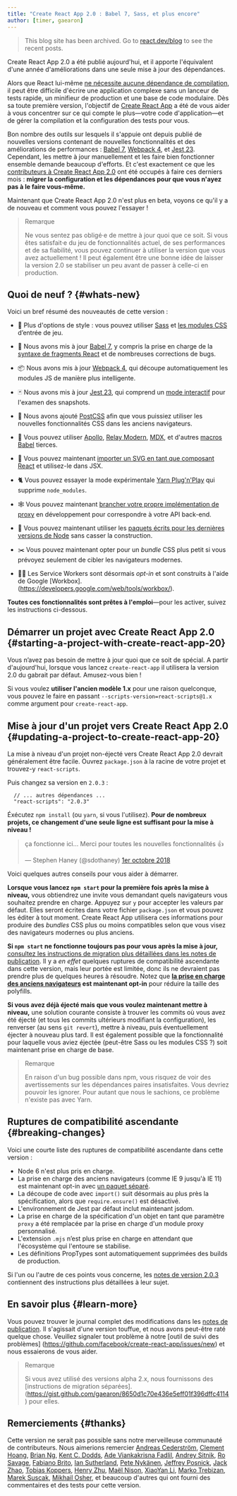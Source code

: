 ```yaml
---
title: "Create React App 2.0 : Babel 7, Sass, et plus encore"
author: [timer, gaearon]
---
```


<div class="scary">

> This blog site has been archived. Go to [react.dev/blog](https://react.dev/blog) to see the recent posts.

</div>

Create React App 2.0 a été publié aujourd'hui, et il apporte l'équivalent d'une année d'améliorations dans une seule mise à jour des dépendances.

Alors que React lui-même [ne nécessite aucune dépendance de compilation](/docs/create-a-new-react-app.html), il peut être difficile d'écrire une application complexe sans un lanceur de tests rapide, un minifieur de production et une base de code modulaire. Dès sa toute première version, l'objectif de [Create React App](https://github.com/facebook/create-react-app) a été de vous aider à vous concentrer sur ce qui compte le plus—votre code d'application—et de gérer la compilation et la configuration des tests pour vous.

Bon nombre des outils sur lesquels il s'appuie ont depuis publié de nouvelles versions contenant de nouvelles fonctionnalités et des améliorations de performances : [Babel 7](https://babeljs.io/blog/2018/08/27/7.0.0), [Webpack 4](https://medium.com/webpack/webpack-4-released-today-6cdb994702d4), et [Jest 23](https://jestjs.io/blog/2018/05/29/jest-23-blazing-fast-delightful-testing.html). Cependant, les mettre à jour manuellement et les faire bien fonctionner ensemble demande beaucoup d'efforts. Et c'est exactement ce que les [contributeurs à Create React App 2.0](https://github.com/facebook/create-react-app/graphs/contributors) ont été occupés à faire ces derniers mois : **migrer la configuration et les dépendances pour que vous n'ayez pas à le faire vous-même.**

Maintenant que Create React App 2.0 n'est plus en beta, voyons ce qu'il y a de nouveau et comment vous pouvez l'essayer !

> Remarque
>
> Ne vous sentez pas obligé·e de mettre à jour quoi que ce soit. Si vous êtes satisfait·e du jeu de fonctionnalités actuel, de ses performances et de sa fiabilité, vous pouvez continuer à utiliser la version que vous avez actuellement ! Il peut également être une bonne idée de laisser la version 2.0 se stabiliser un peu avant de passer à celle-ci en production.

## Quoi de neuf ? {#whats-new}

Voici un bref résumé des nouveautés de cette version :

* 🎉 Plus d'options de style : vous pouvez utiliser [Sass](https://github.com/facebook/create-react-app/blob/master/packages/react-scripts/template/README.md#adding-a-sass-stylesheet) et [les modules CSS](https://github.com/facebook/create-react-app/blob/master/packages/react-scripts/template/README.md#adding-a-css-modules-stylesheet) d’entrée de jeu.
* 🐠 Nous avons mis à jour [Babel 7](https://babeljs.io/blog/2018/08/27/7.0.0), y compris la prise en charge de la [syntaxe de fragments React](/docs/fragments.html#short-syntax) et de nombreuses corrections de bugs.
* 📦 Nous avons mis à jour [Webpack 4](https://medium.com/webpack/webpack-4-released-today-6cdb994702d4), qui découpe automatiquement les modules JS de manière plus intelligente.
* 🃏 Nous avons mis à jour [Jest 23](https://jestjs.io/blog/2018/05/29/jest-23-blazing-fast-delightful-testing.html), qui comprend un [mode interactif](https://jestjs.io/blog/2018/05/29/jest-23-blazing-fast-delightful-testing#interactive-snapshot-mode) pour l'examen des snapshots.
* 💄 Nous avons ajouté [PostCSS](https://preset-env.cssdb.org/features#stage-3) afin que vous puissiez utiliser les nouvelles fonctionnalités CSS dans les anciens navigateurs.
* 💎 Vous pouvez utiliser [Apollo](https://github.com/leoasis/graphql-tag.macro#usage), [Relay Modern](https://github.com/facebook/relay/pull/2171#issuecomment-411459604), [MDX](https://github.com/facebook/create-react-app/issues/5149#issuecomment-425396995), et d'autres [macros Babel](https://babeljs.io/blog/2017/09/11/zero-config-with-babel-macros) tierces.
* 🌠 Vous pouvez maintenant [importer un SVG en tant que composant React](https://github.com/facebook/create-react-app/blob/master/packages/react-scripts/template/README.md#adding-svgs) et utilisez-le dans JSX.
* 🐈 Vous pouvez essayer la mode expérimentale [Yarn Plug'n'Play](https://github.com/yarnpkg/rfcs/pull/101) qui supprime `node_modules`.
* 🕸 Vous pouvez maintenant [brancher votre propre implémentation de proxy](https://github.com/facebook/create-react-app/blob/master/packages/react-scripts/template/README.md#configuring-the-proxy-manually) en développement pour correspondre à votre API back-end.

* 🚀 Vous pouvez maintenant utiliser les [paquets écrits pour les dernières versions de Node](https://github.com/sindresorhus/ama/issues/446#issuecomment-281014491) sans casser la construction.
* ✂️ Vous pouvez maintenant opter pour un *bundle* CSS plus petit si vous prévoyez seulement de cibler les navigateurs modernes.
* 👷‍♀️ Les Service Workers sont désormais *opt-in* et sont construits à l'aide de Google [Workbox].(https://developers.google.com/web/tools/workbox/).

**Toutes ces fonctionnalités sont prêtes à l'emploi**—pour les activer, suivez les instructions ci-dessous.

## Démarrer un projet avec Create React App 2.0 {#starting-a-project-with-create-react-app-20}

Vous n’avez pas besoin de mettre à jour quoi que ce soit de spécial. A partir d'aujourd'hui, lorsque vous lancez `create-react-app` il utilisera la version 2.0 du gabrait par défaut. Amusez-vous bien !

Si vous voulez **utiliser l'ancien modèle 1.x** pour une raison quelconque, vous pouvez le faire en passant `--scripts-version=react-scripts@1.x` comme argument pour `create-react-app`.

## Mise à jour d'un projet vers Create React App 2.0 {#updating-a-project-to-create-react-app-20}

La mise à niveau d'un projet non-éjecté vers Create React App 2.0 devrait généralement être facile. Ouvrez `package.json` à la racine de votre projet et trouvez-y `react-scripts`.

Puis changez sa version en `2.0.3` :


```js{2}
  // ... autres dépendances ...
  "react-scripts": "2.0.3"
```

Éxécutez `npm install` (ou `yarn`, si vous l'utilisez). **Pour de nombreux projets, ce changement d'une seule ligne est suffisant pour la mise à niveau !**

<blockquote class="twitter-tweet" data-conversation="none" data-dnt="true"><p lang="fr" dir="ltr">ça fonctionne ici… Merci pour toutes les nouvelles fonctionnalités 👍</p>&mdash; Stephen Haney (@sdothaney) <a href="https://twitter.com/sdothaney/status/1046822703116607490?ref_src=twsrc%5Etfw">1er octobre 2018</a></blockquote>

Voici quelques autres conseils pour vous aider à démarrer.

**Lorsque vous lancez `npm start` pour la première fois après la mise à niveau,** vous obtiendrez une invite vous demandant quels navigateurs vous souhaitez prendre en charge. Appuyez sur `y` pour accepter les valeurs par défaut. Elles seront écrites dans votre fichier `package.json` et vous pouvez les éditer à tout moment. Create React App utilisera ces informations pour produire des *bundles* CSS plus ou moins compatibles selon que vous visez des navigateurs modernes ou plus anciens.

**Si `npm start` ne fonctionne toujours pas pour vous après la mise à jour,** [consultez les instructions de migration plus détaillées dans les notes de publication](https://github.com/facebook/create-react-app/releases/tag/v2.0.3). Il y a *en effet* quelques ruptures de compatibilité ascendante dans cette version, mais leur portée est limitée, donc ils ne devraient pas prendre plus de quelques heures à résoudre. Notez que **[la prise en charge des anciens navigateurs](https://github.com/facebook/create-react-app/blob/master/packages/react-app-polyfill/README.md) est maintenant opt-in** pour réduire la taille des polyfills.

**Si vous avez déjà éjecté mais que vous voulez maintenant mettre à niveau,** une solution courante consiste à trouver les commits où vous avez été éjecté (et tous les commits ultérieurs modifiant la configuration), les renverser (au sens `git revert`), mettre à niveau, puis éventuellement éjecter à nouveau plus tard. Il est également possible que la fonctionnalité pour laquelle vous aviez éjectée (peut-être Sass ou les modules CSS ?) soit maintenant prise en charge de base.



> Remarque
>
> En raison d'un bug possible dans npm, vous risquez de voir des avertissements sur les dépendances paires insatisfaites. Vous devriez pouvoir les ignorer. Pour autant que nous le sachions, ce problème n'existe pas avec Yarn.

## Ruptures de compatibilité ascendante {#breaking-changes}

Voici une courte liste des ruptures de compatibilité ascendante dans cette version :

* Node 6 n'est plus pris en charge.
* La prise en charge des anciens navigateurs (comme IE 9 jusqu'à IE 11) est maintenant opt-in avec [un paquet séparé](https://github.com/facebook/create-react-app/tree/master/packages/react-app-polyfill).
* La découpe de code avec `import()` suit désormais au plus près la spécification, alors que `require.ensure()` est désactivé.
* L'environnement de Jest par défaut inclut maintenant jsdom.
* La prise en charge de la spécification d'un objet en tant que paramètre `proxy` a été remplacée par la prise en charge d'un module proxy personnalisé.
* L'extension `.mjs` n’est plus prise en charge en attendant que l'écosystème qui l'entoure se stabilise.
* Les définitions PropTypes sont automatiquement supprimées des builds de production.

Si l'un ou l'autre de ces points vous concerne, les [notes de version 2.0.3](https://github.com/facebook/create-react-app/releases/tag/v2.0.3) contiennent des instructions plus détaillées à leur sujet.

## En savoir plus {#learn-more}

Vous pouvez trouver le journal complet des modifications dans les [notes de publication](https://github.com/facebook/create-react-app/releases/tag/v2.0.3). Il s'agissait d'une version touffue, et nous avons peut-être raté quelque chose. Veuillez signaler tout problème à notre [outil de suivi des problèmes] (https://github.com/facebook/create-react-app/issues/new) et nous essaierons de vous aider.

> Remarque
>
> Si vous avez utilisé des versions alpha 2.x, nous fournissons des [instructions de migration séparées].(https://gist.github.com/gaearon/8650d1c70e436e5eff01f396dffc4114) pour elles.

## Remerciements {#thanks}

Cette version ne serait pas possible sans notre merveilleuse communauté de contributeurs. Nous aimerions remercier [Andreas Cederström](https://github.com/andriijas), [Clement Hoang](https://github.com/clemmy), [Brian Ng](https://github.com/existentialism), [Kent C. Dodds](https://github.com/kentcdodds), [Ade Viankakrisna Fadlil](https://github.com/viankakrisna), [Andrey Sitnik](https://github.com/ai), [Ro Savage](https://github.com/ro-savage), [Fabiano Brito](https://github.com/Fabianopb), [Ian Sutherland](https://github.com/iansu), [Pete Nykänen](https://github.com/petetnt), [Jeffrey Posnick](https://github.com/jeffposnick), [Jack Zhao](https://github.com/bugzpodder), [Tobias Koppers](https://github.com/sokra), [Henry Zhu](https://github.com/hzoo), [Maël Nison](https://github.com/arcanis), [XiaoYan Li](https://github.com/lixiaoyan), [Marko Trebizan](https://github.com/themre), [Marek Suscak](https://github.com/mareksuscak), [Mikhail Osher](https://github.com/miraage), et beaucoup d'autres qui ont fourni des commentaires et des tests pour cette version.
